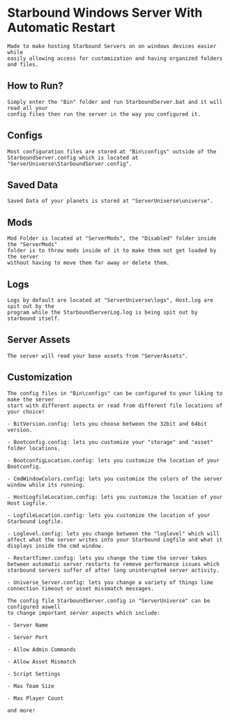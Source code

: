 # Starbound Windows Server With Automatic Restart
	Made to make hosting Starbound Servers on on windows devices easier while
	easily allowing access for customization and having organized folders and files.
	
## How to Run?
	Simply enter the "Bin" folder and run StarboundServer.bat and it will read all your
	config files then run the server in the way you configured it.

## Configs
	Most configuration files are stored at "Bin\configs" outside of the
	StarboundServer.config which is located at "ServerUniverse\StarboundServer.config".

## Saved Data
	Saved Data of your planets is stored at "ServerUniverse\universe".

## Mods
	Mod Folder is located at "ServerMods", the "Disabled" folder inside the "ServerMods"
	folder is to throw mods inside of it to make them not get loaded by the server
	without having to move them far away or delete them.

## Logs
	Logs by default are located at "ServerUniverse\logs", Host.log are spit out by the
	program while the StarboundServerLog.log is being spit out by starbound itself.

## Server Assets
	The server will read your base assets from "ServerAssets".

## Customization
	The config files in "Bin\configs" can be configured to your liking to make the server
	start with different aspects or read from different file locations of your choice!

	- BitVersion.config: lets you choose between the 32bit and 64bit version.

	- Bootconfig.config: lets you customize your "storage" and "asset" folder locations.

	- BootconfigLocation.config: lets you customize the location of your Bootconfig.

	- CmdWindowColors.config: lets you customize the colors of the server window while its running.

	- HostLogfileLocation.config: lets you customize the location of your Host Logfile.

	- LogfileLocation.config: lets you customize the location of your Starbound Logfile.

	- Loglevel.config: lets you change between the "loglevel" which will affect what the server writes into your Starbound Logfile and what it displays inside the cmd window.

	- RestartTimer.config: lets you change the time the server takes between automatic server restarts to remove performance issues which starbound servers suffer of after long uninterupted server activity.

	- Universe_Server.config: lets you change a variety of things lime connection timeout or asset missmatch messages.

	The config file StarboundServer.config in "ServerUniverse" can be configured aswell
	to change important server aspects which include:

	- Server Name

	- Server Port

	- Allow Admin Commands

	- Allow Asset Mismatch

	- Script Settings

	- Max Team Size

	- Max Player Count

	and more!